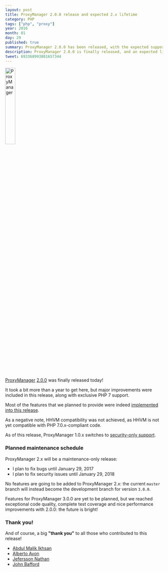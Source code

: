 ```yaml
---
layout: post
title: ProxyManager 2.0.0 release and expected 2.x lifetime
category: PHP
tags: ["php", "proxy"]
year: 2016
month: 01
day: 29
published: true
summary: ProxyManager 2.0.0 has been released, with the expected support schedule for 2.x
description: ProxyManager 2.0.0 is finally released, and an expected lifetime for the 2.x series is also attached!
tweet: 693368993881657344
---
```


<p style="align: center;">
    <img
        src="https://raw.githubusercontent.com/Ocramius/ProxyManager/2.0.0/proxy-manager.png"
        alt="ProxyManager"
        width="25%"
    />
</p>

<p>
    <a href="https://ocramius.github.io/ProxyManager" target="_blank">ProxyManager</a>
    <a href="https://github.com/Ocramius/ProxyManager/releases/tag/2.0.0" target="_blank">2.0.0</a>
    was finally released today!
</p>

<p>
    It took a bit more than a year to get here, but major improvements were included
    in this release, along with exclusive PHP 7 support.
</p>

<p>
    Most of the features that we planned to provide were indeed
    <a href="https://github.com/Ocramius/ProxyManager/blob/2.0.0/CHANGELOG.md#200" target="_blank">implemented into this release</a>.
</p>

<p>
    As a negative note, HHVM compatibility was not achieved, as HHVM is not yet compatible
    with PHP 7.0.x-compliant code.
</p>

<p>
    As of this release, ProxyManager 1.0.x switches to
    <a href="https://github.com/Ocramius/ProxyManager/blob/master/STABILITY.md#10x" target="_blank">security-only support</a>.
</p>

<h3>Planned maintenance schedule</h3>

<p>
    ProxyManager 2.x will be a maintenance-only release:
</p>

<ul>
    <li>
        I plan to fix bugs until <time datetime="2017-01-29">January 29, 2017</time>
    </li>
    <li>
        I plan to fix security issues until <time datetime="2018-01-29">January 29, 2018</time>
    </li>
</ul>

<p>
    No features are going to be added to ProxyManager 2.x: the current <code>master</code> branch will instead
    become the development branch for version <code>3.0.0</code>.
</p>

<p>
    Features for ProxyManager 3.0.0 are yet to be planned, but we reached exceptional code quality,
    complete test coverage and nice performance improvements with 2.0.0: the future is bright!
</p>

<h3>Thank you!</h3>

<p>
    And of course, a big <strong>"thank you"</strong> to all those who contributed to this release! 
</p>

<ul>
    <li><a href="https://github.com/samsonasik" target="_blank">Abdul Malik Ikhsan</a></li>
    <li><a href="https://github.com/vonalbert" target="_blank">Alberto Avon</a></li>
    <li><a href="https://github.com/malukenho" target="_blank">Jefersson Nathan</a></li>
    <li><a href="https://github.com/jbafford" target="_blank">John Bafford</a></li>
</ul>
